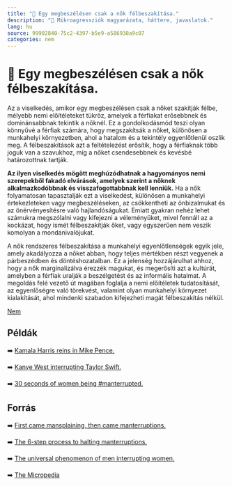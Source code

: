 ```yaml
---
title: "🚫 Egy megbeszélésen csak a nők félbeszakítása."
description: "🚫 Mikroagressziók magyarázata, háttere, javaslatok."
lang: hu
source: 99902840-75c2-4397-b5e9-a586938a9c07
categories: nem
---
```


<div class="wiki-content agression-title">

# 🚫 Egy megbeszélésen csak a nők félbeszakítása.

Az a viselkedés, amikor egy megbeszélésen csak a nőket szakítják félbe, mélyebb nemi előítéleteket tükröz, amelyek a férfiakat erősebbnek és dominánsabbnak tekintik a nőknél. Ez a gondolkodásmód teszi olyan könnyűvé a férfiak számára, hogy megszakítsák a nőket, különösen a munkahelyi környezetben, ahol a hatalom és a tekintély egyenlőtlenül oszlik meg. A félbeszakítások azt a feltételezést erősítik, hogy a férfiaknak több joguk van a szavukhoz, míg a nőket csendesebbnek és kevésbé határozottnak tartják.

**Az ilyen viselkedés mögött meghúzódhatnak a hagyományos nemi szerepekből fakadó elvárások, amelyek szerint a nőknek alkalmazkodóbbnak és visszafogottabbnak kell lenniük.** Ha a nők folyamatosan tapasztalják ezt a viselkedést, különösen a munkahelyi értekezleteken vagy megbeszéléseken, az csökkentheti az önbizalmukat és az önérvényesítésre való hajlandóságukat. Emiatt gyakran nehéz lehet számukra megszólalni vagy kifejezni a véleményüket, mivel fennáll az a kockázat, hogy ismét félbeszakítják őket, vagy egyszerűen nem veszik komolyan a mondanivalójukat.

A nők rendszeres félbeszakítása a munkahelyi egyenlőtlenségek egyik jele, amely akadályozza a nőket abban, hogy teljes mértékben részt vegyenek a párbeszédben és döntéshozatalban. Ez a jelenség hozzájárulhat ahhoz, hogy a nők marginalizálva érezzék magukat, és megerősíti azt a kultúrát, amelyben a férfiak uralják a beszélgetést és az informális hatalmat. A megoldás felé vezető út magában foglalja a nemi előítéletek tudatosítását, az egyenlőségre való törekvést, valamint olyan munkahelyi környezet kialakítását, ahol mindenki szabadon kifejezheti magát félbeszakítás nélkül.


<div class="categories">

[Nem](/#/entry?id=nem)

</div>

## Példák

➡️ [Kamala Harris reins in Mike Pence.](https://www.youtube.com/watch?v=tXFqTGBty1w)

➡️ [Kanye West interrupting Taylor Swift.](https://www.youtube.com/watch?v=RvaakT52RjQ)

➡️ [30 seconds of women being #manterrupted.](https://www.youtube.com/watch?v=9soYj3O4Ud8)

## Forrás

➡️ [First came mansplaining, then came manterruptions.](https://www.psychologytoday.com/ca/blog/language-in-the-wild/202101/first-came-mansplaining-then-came-manterruptions )

➡️ [The 6-step process to halting manterruptions.](https://www.ellevatenetwork.com/articles/8565-the-6-step-process-to-halting-manterruptions )

➡️ [The universal phenomenon of men interrupting women.](https://www.nytimes.com/2017/06/14/business/women-sexism-work-huffington-kamala-harris.html )

➡️ [The Micropedia](https://www.themicropedia.org/)

</div>